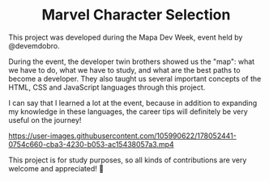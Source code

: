 <h1 align="center"> 
   Marvel Character Selection
</h1>

This project was developed during the Mapa Dev Week, event held by @devemdobro. 

During the event, the developer twin brothers showed us the "map": what we have to do, what we have to study, and what are the best paths to become a developer.
They also taught us several important concepts of the HTML, CSS and JavaScript languages through this project.

I can say that I learned a lot at the event, because in addition to expanding my knowledge in these languages, the career tips will definitely be very useful on the journey!

https://user-images.githubusercontent.com/105990622/178052441-0754c660-cba3-4230-b053-ac15438057a3.mp4

This project is for study purposes, so all kinds of contributions are very welcome and appreciated! 🤝

